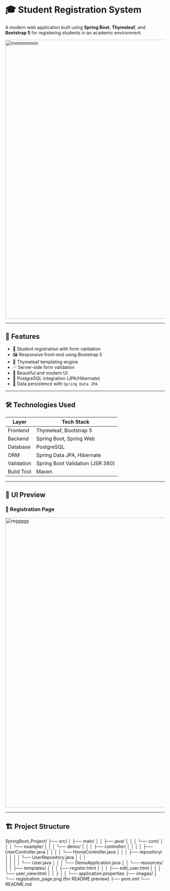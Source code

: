 # 🎓 Student Registration System

A modern web application built using **Spring Boot**, **Thymeleaf**, and **Bootstrap 5** for registering students in an academic environment.


<img width="1542" height="880" alt="mmmmmmm" src="https://github.com/user-attachments/assets/54dde18c-1c32-4571-bbd1-4febcc1a1aab" />




---

## 🚀 Features

- 🧑 Student registration with form validation
- 🖼️ Responsive front-end using Bootstrap 5
- 📄 Thymeleaf templating engine
- ✅ Server-side form validation
- 🎨 Beautiful and modern UI
- 💾 PostgreSQL integration (JPA/Hibernate)
- 🔄 Data persistence with `Spring Data JPA`

---

## 🛠️ Technologies Used

| Layer            | Tech Stack                    |
|------------------|-------------------------------|
| Frontend         | Thymeleaf, Bootstrap 5        |
| Backend          | Spring Boot, Spring Web       |
| Database         | PostgreSQL                    |
| ORM              | Spring Data JPA, Hibernate    |
| Validation       | Spring Boot Validation (JSR 380) |
| Build Tool       | Maven                         |

---

## 📸 UI Preview

### 🎨 Registration Page

<img width="1861" height="916" alt="reggggg" src="https://github.com/user-attachments/assets/70488dd9-396d-4977-9461-abd893628c6c" />





---

## 🏗️ Project Structure
SpringBoot_Project/
├── src/
│   ├── main/
│   │   ├── java/
│   │   │   └── com/
│   │   │       └── example/
│   │   │           └── demo/
│   │   │               ├── controller/
│   │   │               │   ├── UserController.java
│   │   │               │   └── HomeController.java
│   │   │               ├── repository/
│   │   │               │   └── UserRepository.java
│   │   │         
│   │   │               │   └── User.java
│   │   │               └── DemoApplication.java
│   │   └── resources/
│   │       ├── templates/
│   │       │   ├── register.html
│   │       │   ├── edit_user.html
│   │       │   └── user_view.html
│   │       ├
│   │       └── application.properties
├── images/
│   └── registration_page.png  (for README preview)
├── pom.xml
└── README.md

